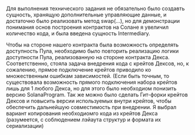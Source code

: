 Для выполнения технического задания не обязательно было создавть сущность, хранящую дополнительные управляющие данные, и достаточно было реализовать метод swap(...), но для демонстрации понимания основ построения контрактов на Солане я увеличил количество кода, и была введена сущность Intermediary.

Чтобы на стороне нашего контракта была возможность определять доступность Пула, необходимо было повторить реализацию логики доступности Пула, реализованную на стороне контракта Декса.
Соответственно, стояла задача внедрения кода с крейтов Дексов, но, к сожалению, прямое подключение крейтов приводило ко множественным ошибкам зависимостей. (Если быть точным, то существовала возможность прямого подключения набора крейтов лишь для 1 любого Декса, но для этого было необходиом понизить версию SolanaProgram.
Так же можно было сделать Гит-форки крейтов Дексов и повысить версии используемых внутри крейтов, чтобы обеспечить дальнейшую совместимость при внедрении.
Я выбрал вариант копирования необходиомго кода из крейтов Декса (разумеется, с соблюдением лэйаута структур и формата их сериализации)
